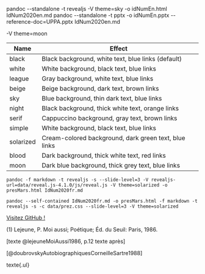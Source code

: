 pandoc --standalone -t revealjs -V theme=sky -o idNumEn.html IdNum2020en.md
pandoc --standalone -t pptx -o idNumEn.pptx --reference-doc=UPPA.pptx IdNum2020en.md

-V theme=moon

| Name      | Effect                                                |
|-----------|-------------------------------------------------------|
| black     | Black background, white text, blue links (default)    |
| white     | White background, black text, blue links              |
| league    | Gray background, white text, blue links               |
| beige     | Beige background, dark text, brown links              |
| sky       | Blue background, thin dark text, blue links           |
| night     | Black background, thick white text, orange links      |
| serif     | Cappuccino background, gray text, brown links         |
| simple    | White background, black text, blue links              |
| solarized | Cream-colored background, dark green text, blue links |
| blood     | Dark background, thick white text, red links          |
| moon      | Dark blue background, thick grey text, blue links     |

```
pandoc -f markdown -t revealjs -s --slide-level=3 -V revealjs-url=data/reveal.js-4.1.0/js/reveal.js -V theme=solarized -o presMars.html IdNum2020fr.md
```

```
pandoc --self-contained IdNum2020fr.md -o presMars.html -f markdown -t revealjs -s -c data/prez.css --slide-level=3 -V theme=solarized
```
[Visitez GitHub !](www.github.com) 

(1) Lejeune, P. Moi aussi; Poétique; Éd. du Seuil: Paris, 1986.
<!-- [@lejeuneMoiAussi1986] -->


[texte @lejeuneMoiAussi1986, p.12 texte après]

[@doubrovskyAutobiographiquesCorneilleSartre1988]

texte{.ul} 